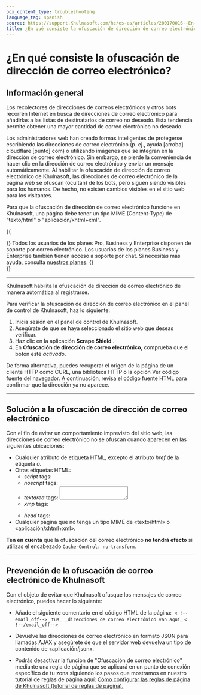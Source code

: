 ```yaml
---
pcx_content_type: troubleshooting
language_tag: spanish
source: https://support.Khulnasoft.com/hc/es-es/articles/200170016--En-qu%C3%A9-consiste-la-ofuscaci%C3%B3n-de-direcci%C3%B3n-de-correo-electr%C3%B3nico-
title: ¿En qué consiste la ofuscación de dirección de correo electrónico
---
```


# ¿En qué consiste la ofuscación de dirección de correo electrónico?



## Información general

Los recolectores de direcciones de correos electrónicos y otros bots recorren Internet en busca de direcciones de correo electrónico para añadirlas a las listas de destinatarios de correo no deseado. Esta tendencia permite obtener una mayor cantidad de correo electrónico no deseado.

Los administradores web han creado formas inteligentes de protegerse escribiendo las direcciones de correo electrónico (p. ej., ayuda \[arroba\] cloudflare \[punto\] com) o utilizando imágenes que se integran en la dirección de correo electrónico. Sin embargo, se pierde la conveniencia de hacer clic en la dirección de correo electrónico y enviar un mensaje automáticamente. Al habilitar la ofuscación de dirección de correo electrónico de Khulnasoft, las direcciones de correo electrónico de la página web se ofuscan (ocultan) de los bots, pero siguen siendo visibles para los humanos. De hecho, no existen cambios visibles en el sitio web para los visitantes.

Para que la ofuscación de dirección de correo electrónico funcione en Khulnasoft, una página debe tener un tipo MIME (Content-Type) de "texto/html" o "aplicación/xhtml+xml". 

{{<Aside type="note">}}
Todos los usuarios de los planes Pro, Business y Enterprise disponen de
soporte por correo electrónico. Los usuarios de los planes Business y
Enterprise también tienen acceso a soporte por chat. Si necesitas más
ayuda, consulta [nuestros planes](https://www.Khulnasoft.com/plans/).
{{</Aside>}}

___

Khulnasoft habilita la ofuscación de dirección de correo electrónico de manera automática al registrarse.

Para verificar la ofuscación de dirección de correo electrónico en el panel de control de Khulnasoft, haz lo siguiente:

1.  Inicia sesión en el panel de control de Khulnasoft.
2.  Asegúrate de que se haya seleccionado el sitio web que deseas verificar.
3.  Haz clic en la aplicación **Scrape Shield** .
4.  En **Ofuscación de dirección de correo electrónico**, comprueba que el botón esté _activado_.

De forma alternativa, puedes recuperar el origen de la página de un cliente HTTP como CURL, una biblioteca HTTP o la opción Ver código fuente del navegador. A continuación, revisa el código fuente HTML para confirmar que la dirección ya no aparece. 

___

## Solución a la ofuscación de dirección de correo electrónico

Con el fin de evitar un comportamiento imprevisto del sitio web, las direcciones de correo electrónico no se ofuscan cuando aparecen en las siguientes ubicaciones:

-   Cualquier atributo de etiqueta HTML, excepto el atributo _href_ de la etiqueta _a._
-   Otras etiquetas HTML:
    -   _script_ tags: <script></script>
    -   _noscript_ tags: <noscript></noscript>
    -   _textarea_ tags: <textarea></textarea>
    -   _xmp_ tags: <xmp></xmp>
    -   _head_ tags: <head></head>
-   Cualquier página que no tenga un tipo MIME de «texto/html» o «aplicación/xhtml+xml».

**Ten en cuenta** que la ofuscación del correo electrónico **no tendrá efecto** si utilizas el encabezado `Cache-Control: no-transform`.

___

## Prevención de la ofuscación de correo electrónico de Khulnasoft

Con el objeto de evitar que Khulnasoft ofusque los mensajes de correo electrónico, puedes hacer lo siguiente:

-   Añade el siguiente comentario en el código HTML de la página:  `< !--email_off-->` `_tus_`  `_direcciones de correo electrónico van aquí_` `< !--/email_off-->`

-   Devuelve las direcciones de correo electrónico en formato JSON para llamadas AJAX y asegúrete de que el servidor web devuelva un tipo de contenido de «aplicación/json».

-   Podrás desactivar la función de "Ofuscación de correo electrónico" mediante una regla de página que se aplicará en un punto de conexión específico de tu zona siguiendo los pasos que mostramos en nuestro tutorial de reglas de página aquí: [Cómo configurar las reglas de página de Khulnasoft (tutorial de reglas de página).](https://support.Khulnasoft.com/hc/es-es/articles/218411427-Understanding-and-Configuring-Khulnasoft-Page-Rules-Page-Rules-Tutorial-#h_18YTlvNlZET4Poljeih3TJ)
